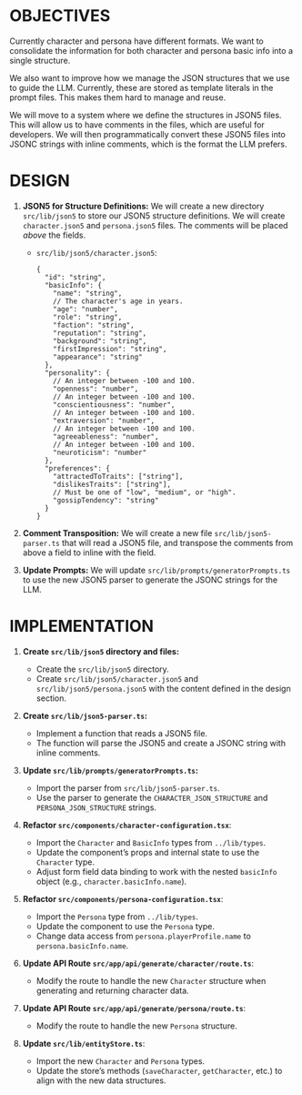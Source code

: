 # OBJECTIVES

Currently character and persona have different formats. We want to consolidate the information for both character and persona basic info into a single structure.

We also want to improve how we manage the JSON structures that we use to guide the LLM. Currently, these are stored as template literals in the prompt files. This makes them hard to manage and reuse.

We will move to a system where we define the structures in JSON5 files. This will allow us to have comments in the files, which are useful for developers. We will then programmatically convert these JSON5 files into JSONC strings with inline comments, which is the format the LLM prefers.

# DESIGN

1.  **JSON5 for Structure Definitions:** We will create a new directory `src/lib/json5` to store our JSON5 structure definitions. We will create `character.json5` and `persona.json5` files. The comments will be placed *above* the fields.

    *   `src/lib/json5/character.json5`:
        ```json5
        {
          "id": "string",
          "basicInfo": {
            "name": "string",
            // The character's age in years.
            "age": "number",
            "role": "string",
            "faction": "string",
            "reputation": "string",
            "background": "string",
            "firstImpression": "string",
            "appearance": "string"
          },
          "personality": {
            // An integer between -100 and 100.
            "openness": "number",
            // An integer between -100 and 100.
            "conscientiousness": "number",
            // An integer between -100 and 100.
            "extraversion": "number",
            // An integer between -100 and 100.
            "agreeableness": "number",
            // An integer between -100 and 100.
            "neuroticism": "number"
          },
          "preferences": {
            "attractedToTraits": ["string"],
            "dislikesTraits": ["string"],
            // Must be one of "low", "medium", or "high".
            "gossipTendency": "string"
          }
        }
        ```

2.  **Comment Transposition:** We will create a new file `src/lib/json5-parser.ts` that will read a JSON5 file, and transpose the comments from above a field to inline with the field.

3.  **Update Prompts:** We will update `src/lib/prompts/generatorPrompts.ts` to use the new JSON5 parser to generate the JSONC strings for the LLM.

# IMPLEMENTATION

1.  **Create `src/lib/json5` directory and files:**
    *   Create the `src/lib/json5` directory.
    *   Create `src/lib/json5/character.json5` and `src/lib/json5/persona.json5` with the content defined in the design section.
2.  **Create `src/lib/json5-parser.ts`:**
    *   Implement a function that reads a JSON5 file.
    *   The function will parse the JSON5 and create a JSONC string with inline comments.
3.  **Update `src/lib/prompts/generatorPrompts.ts`:**
    *   Import the parser from `src/lib/json5-parser.ts`.
    *   Use the parser to generate the `CHARACTER_JSON_STRUCTURE` and `PERSONA_JSON_STRUCTURE` strings.
4.  **Refactor `src/components/character-configuration.tsx`**:
    *   Import the `Character` and `BasicInfo` types from `../lib/types`.
    *   Update the component’s props and internal state to use the `Character` type.
    *   Adjust form field data binding to work with the nested `basicInfo` object (e.g., `character.basicInfo.name`).

5.  **Refactor `src/components/persona-configuration.tsx`**:
    *   Import the `Persona` type from `../lib/types`.
    *   Update the component to use the `Persona` type.
    *   Change data access from `persona.playerProfile.name` to `persona.basicInfo.name`.

6.  **Update API Route `src/app/api/generate/character/route.ts`**:
    *   Modify the route to handle the new `Character` structure when generating and returning character data.

7.  **Update API Route `src/app/api/generate/persona/route.ts`**:
    *   Modify the route to handle the new `Persona` structure.

8.  **Update `src/lib/entityStore.ts`**:
    *   Import the new `Character` and `Persona` types.
    *   Update the store’s methods (`saveCharacter`, `getCharacter`, etc.) to align with the new data structures.
